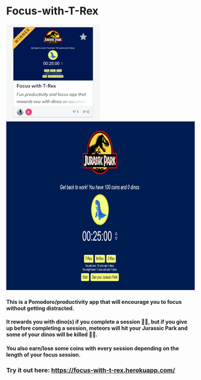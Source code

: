 # Focus-with-T-Rex
<img src="winnerss.png" alt="winnerss" width="250"/>
<img src="Screenshot_1.png" alt="ss" height="450"/>

#### This is a Pomodoro/productivity app that will encourage you to focus without getting distracted. 
#### It rewards you with dino(s) if you complete a session 🦕🥰, but if you give up before completing a session, meteors will hit your Jurassic Park and some of your dinos will be killed 🦕😥. 
#### You also earn/lose some coins with every session depending on the length of your focus session. 
### Try it out here: https://focus-with-t-rex.herokuapp.com/
